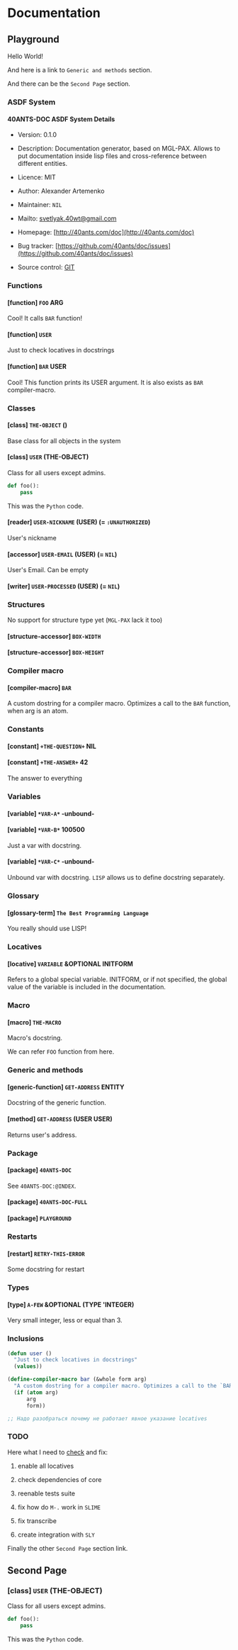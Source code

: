 # Documentation

## Playground

Hello World!

And here is a link to `Generic and methods` section.

And there can be the `Second Page` section.

### ASDF System

#### 40ANTS-DOC ASDF System Details

* Version: 0.1.0

* Description: Documentation generator, based on MGL-PAX. Allows to put documentation inside lisp files and cross-reference between different entities.

* Licence: MIT

* Author: Alexander Artemenko

* Maintainer: `NIL`

* Mailto: [svetlyak.40wt@gmail.com](mailto:svetlyak.40wt@gmail.com)

* Homepage: [http://40ants.com/doc](http://40ants.com/doc)

* Bug tracker: [https://github.com/40ants/doc/issues](https://github.com/40ants/doc/issues)

* Source control: [GIT](https://github.com/40ants/doc)


### Functions

#### [function] `FOO` ARG



Cool! It calls `BAR` function!



#### [function] `USER`



Just to check locatives in docstrings



#### [function] `BAR` USER



Cool! This function prints its USER argument. It is also exists as `BAR` compiler-macro.



### Classes

#### [class] `THE-OBJECT` ()



Base class for all objects in the system



#### [class] `USER` (THE-OBJECT)



Class for all users except admins.

```python
def foo():
    pass
```
This was the `Python` code.



#### [reader] `USER-NICKNAME` (USER) (= `:UNAUTHORIZED`)



User's nickname



#### [accessor] `USER-EMAIL` (USER) (= `NIL`)



User's Email. Can be empty



#### [writer] `USER-PROCESSED` (USER) (= `NIL`)





### Structures

No support for structure type yet (`MGL-PAX` lack it too)

#### [structure-accessor] `BOX-WIDTH`





#### [structure-accessor] `BOX-HEIGHT`





### Compiler macro

#### [compiler-macro] `BAR`



A custom dostring for a compiler macro. Optimizes a call to the `BAR` function, when arg is an atom.



### Constants

#### [constant] `+THE-QUESTION+` NIL





#### [constant] `+THE-ANSWER+` 42



The answer to everything



### Variables

#### [variable] `*VAR-A*` -unbound-





#### [variable] `*VAR-B*` 100500



Just a var with docstring.



#### [variable] `*VAR-C*` -unbound-



Unbound var with docstring. `LISP` allows us to define docstring separately.



### Glossary

#### [glossary-term] `The Best Programming Language`



You really should use LISP!



### Locatives

#### [locative] `VARIABLE` &OPTIONAL INITFORM



Refers to a global special variable. INITFORM, or if not specified,
the global value of the variable is included in the documentation.



### Macro

#### [macro] `THE-MACRO`



Macro's docstring.

We can refer `FOO` function from here.



### Generic and methods

#### [generic-function] `GET-ADDRESS` ENTITY



Docstring of the generic function.



#### [method] `GET-ADDRESS` (USER USER)



Returns user's address.



### Package

#### [package] `40ANTS-DOC`



See `40ANTS-DOC:@INDEX`.



#### [package] `40ANTS-DOC-FULL`





#### [package] `PLAYGROUND`





### Restarts

#### [restart] `RETRY-THIS-ERROR`



Some docstring for restart



### Types

#### [type] `A-FEW` &OPTIONAL (TYPE 'INTEGER)



Very small integer, less or equal than 3.



### Inclusions

```lisp
(defun user ()
  "Just to check locatives in docstrings"
  (values))

(define-compiler-macro bar (&whole form arg)
  "A custom dostring for a compiler macro. Optimizes a call to the `BAR` function, when arg is an atom."
  (if (atom arg)
      arg
      form))

;; Надо разобраться почему не работает явное указание locatives
```
### TODO

Here what I need to [check](https://yandex.ru) and fix:

1. enable all locatives

2. check dependencies of core

3. reenable tests suite

4. fix how do `M-.` work in `SLIME`

5. fix transcribe

6. create integration with `SLY`


Finally the other `Second Page` section link.

## Second Page

### [class] `USER` (THE-OBJECT)



Class for all users except admins.

```python
def foo():
    pass
```
This was the `Python` code.




